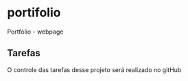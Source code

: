# portifolio
Portfólio - webpage

## Tarefas

O controle das tarefas desse projeto será realizado no gitHub

